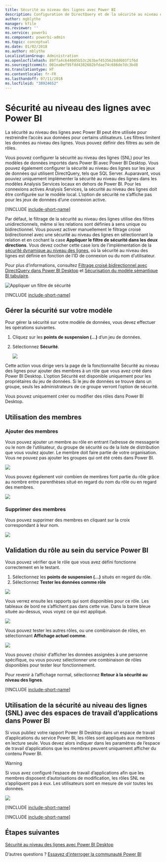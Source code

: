 ```yaml
---
title: Sécurité au niveau des lignes avec Power BI
description: Configuration de DirectQuery et de la sécurité au niveau des lignes pour les jeux de données importés dans le service Power BI
author: mgblythe
manager: kfile
ms.reviewer: ''
ms.service: powerbi
ms.component: powerbi-admin
ms.topic: conceptual
ms.date: 01/02/2018
ms.author: mblythe
LocalizationGroup: Administration
ms.openlocfilehash: 89ffa4c644005b53c263bef4535628dd603f1f6d
ms.sourcegitcommit: 001ea0ef95fdd4382602bfdae74c686de7dc3bd8
ms.translationtype: HT
ms.contentlocale: fr-FR
ms.lasthandoff: 07/11/2018
ms.locfileid: "38924652"
---
```

# <a name="row-level-security-rls-with-power-bi"></a>Sécurité au niveau des lignes avec Power BI
La sécurité au niveau des lignes avec Power BI peut être utilisée pour restreindre l’accès aux données pour certains utilisateurs. Les filtres limitent les données au niveau des lignes. Vous pouvez définir des filtres au sein de rôles.

Vous pouvez configurer la sécurité au niveau des lignes (SNL) pour les modèles de données importés dans Power BI avec Power BI Desktop. Vous pouvez également configurer la sécurité au niveau des lignes sur les jeux de données qui utilisent DirectQuery, tels que SQL Server. Auparavant, vous pouviez uniquement implémenter la sécurité au niveau des lignes dans les modèles Analysis Services locaux en dehors de Power BI. Pour les connexions actives Analysis Services, la sécurité au niveau des lignes doit être configurée sur le modèle local. L’option de sécurité ne s’affiche pas pour les jeux de données d’une connexion active.

[!INCLUDE [include-short-name](./includes/rls-desktop-define-roles.md)]

Par défaut, le filtrage de la sécurité au niveau des lignes utilise des filtres unidirectionnels, même si les relations sont définies à sens unique ou bidirectionnel. Vous pouvez activer manuellement le filtrage croisé bidirectionnel avec une sécurité au niveau des lignes en sélectionnant la relation et en cochant la case **Appliquer le filtre de sécurité dans les deux directions**. Vous devez cocher cette case lors de l’implémentation de la [sécurité dynamique au niveau des lignes](https://docs.microsoft.com/sql/analysis-services/supplemental-lesson-implement-dynamic-security-by-using-row-filters), où la sécurité au niveau des lignes est définie en fonction de l’ID de connexion ou du nom d’utilisateur. 

Pour plus d’informations, consultez [Filtrage croisé bidirectionnel avec DirectQuery dans Power BI Desktop](desktop-bidirectional-filtering.md) et [Sécurisation du modèle sémantique BI tabulaire](http://download.microsoft.com/download/D/2/0/D20E1C5F-72EA-4505-9F26-FEF9550EFD44/Securing%20the%20Tabular%20BI%20Semantic%20Model.docx).

![Appliquer un filtre de sécurité](media/service-admin-rls/rls-apply-security-filter.png)


[!INCLUDE [include-short-name](./includes/rls-desktop-view-as-roles.md)]

## <a name="manage-security-on-your-model"></a>Gérer la sécurité sur votre modèle
Pour gérer la sécurité sur votre modèle de données, vous devez effectuer les opérations suivantes.

1. Cliquez sur les **points de suspension (…)** d’un jeu de données.
2. Sélectionnez **Sécurité**.
   
   ![](media/service-admin-rls/rls-security.png)

Cette action vous dirige vers la page de la fonctionnalité Sécurité au niveau des lignes pour ajouter des membres à un rôle que vous avez créé dans Power BI Desktop. L’option Sécurité est disponible uniquement pour les propriétaires du jeu de données. Si le jeu de données se trouve dans un groupe, seuls les administrateurs de ce groupe verront l’option de sécurité. 

Vous pouvez uniquement créer ou modifier des rôles dans Power BI Desktop.

## <a name="working-with-members"></a>Utilisation des membres
### <a name="add-members"></a>Ajouter des membres
Vous pouvez ajouter un membre au rôle en entrant l’adresse de messagerie ou le nom de l’utilisateur, du groupe de sécurité ou de la liste de distribution que vous voulez ajouter. Le membre doit faire partie de votre organisation. Vous ne pouvez pas ajouter les groupes qui ont été créés dans Power BI.

![](media/service-admin-rls/rls-add-member.png)

Vous pouvez également voir combien de membres font partie du rôle grâce au nombre entre parenthèses situé en regard du nom du rôle ou en regard des membres.

![](media/service-admin-rls/rls-member-count.png)

### <a name="remove-members"></a>Supprimer des membres
Vous pouvez supprimer des membres en cliquant sur la croix correspondant à leur nom. 

![](media/service-admin-rls/rls-remove-member.png)

## <a name="validating-the-role-within-the-power-bi-service"></a>Validation du rôle au sein du service Power BI
Vous pouvez vérifier que le rôle que vous avez défini fonctionne correctement en le testant. 

1. Sélectionnez les **points de suspension (...)** situés en regard du rôle.
2. Sélectionnez **Tester les données comme rôle**

![](media/service-admin-rls/rls-test-role.png)

Vous verrez ensuite les rapports qui sont disponibles pour ce rôle. Les tableaux de bord ne s’affichent pas dans cette vue. Dans la barre bleue située au-dessus, vous voyez ce qui est appliqué.

![](media/service-admin-rls/rls-test-role2.png)

Vous pouvez tester les autres rôles, ou une combinaison de rôles, en sélectionnant **Affichage actuel comme**.

![](media/service-admin-rls/rls-test-role3.png)

Vous pouvez choisir d’afficher les données assignées à une personne spécifique, ou vous pouvez sélectionner une combinaison de rôles disponibles pour tester leur fonctionnement. 

Pour revenir à l’affichage normal, sélectionnez **Retour à la sécurité au niveau des lignes**.

[!INCLUDE [include-short-name](./includes/rls-usernames.md)]

## <a name="using-rls-with-app-workspaces-in-power-bi"></a>Utilisation de la sécurité au niveau des lignes (SNL) avec des espaces de travail d’applications dans Power BI
Si vous publiez votre rapport Power BI Desktop dans un espace de travail d’applications du service Power BI, les rôles sont appliqués aux membres en lecture seule. Vous devez alors indiquer dans les paramètres de l’espace de travail d’applications que les membres peuvent uniquement afficher du contenu Power BI.

> [!WARNING]
> Si vous avez configuré l’espace de travail d’applications afin que les membres disposent d’autorisations de modification, les rôles SNL ne s’appliquent pas à eux. Les utilisateurs sont en mesure de voir toutes les données.
> 
> 

![](media/service-admin-rls/rls-group-settings.png)

[!INCLUDE [include-short-name](./includes/rls-limitations.md)]

[!INCLUDE [include-short-name](./includes/rls-faq.md)]

## <a name="next-steps"></a>Étapes suivantes
[Sécurité au niveau des lignes avec Power BI Desktop](desktop-rls.md)  

D’autres questions ? [Essayez d’interroger la communauté Power BI](http://community.powerbi.com/)

